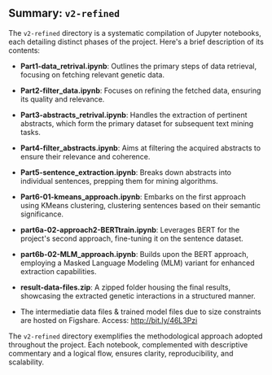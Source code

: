 ## Summary: `v2-refined`

The `v2-refined` directory is a systematic compilation of Jupyter notebooks, each detailing distinct phases of the project. Here's a brief description of its contents:

- **Part1-data_retrival.ipynb**: Outlines the primary steps of data retrieval, focusing on fetching relevant genetic data.
  
- **Part2-filter_data.ipynb**: Focuses on refining the fetched data, ensuring its quality and relevance.

- **Part3-abstracts_retrival.ipynb**: Handles the extraction of pertinent abstracts, which form the primary dataset for subsequent text mining tasks.

- **Part4-filter_abstracts.ipynb**: Aims at filtering the acquired abstracts to ensure their relevance and coherence.

- **Part5-sentence_extraction.ipynb**: Breaks down abstracts into individual sentences, prepping them for mining algorithms.

- **Part6-01-kmeans_approach.ipynb**: Embarks on the first approach using KMeans clustering, clustering sentences based on their semantic significance.

- **part6a-02-approach2-BERTtrain.ipynb**: Leverages BERT for the project's second approach, fine-tuning it on the sentence dataset.

- **part6b-02-MLM_approach.ipynb**: Builds upon the BERT approach, employing a Masked Language Modeling (MLM) variant for enhanced extraction capabilities.

- **result-data-files.zip**: A zipped folder housing the final results, showcasing the extracted genetic interactions in a structured manner.

- The intermediatie data files & trained model files due to size constraints are hosted on Figshare. Access:  http://bit.ly/46L3Pzi

The `v2-refined` directory exemplifies the methodological approach adopted throughout the project. 
Each notebook, complemented with descriptive commentary and a logical flow, ensures clarity, reproducibility, and scalability.
